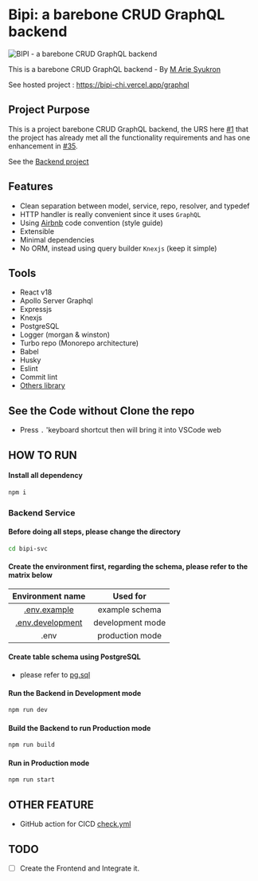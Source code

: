 # Bipi: a barebone CRUD GraphQL backend

![BIPI - a barebone CRUD GraphQL backend](https://user-images.githubusercontent.com/36725290/194747168-babfcfc1-2e29-461a-b66c-a4c95ba70b7e.png)


<div align="left">
  <p>
  This is a barebone CRUD GraphQL backend - By <a href="https://www.linkedin.com/in/ariesyukron/">M Arie Syukron</a>
  </p>
  <p>
  See hosted project : <a href="https://bipi-chi.vercel.app/graphql">https://bipi-chi.vercel.app/graphql</a>
  </p>
</div>


## Project Purpose

This is a project barebone CRUD GraphQL backend, the URS here [#1](https://github.com/syukronarie/bipi/issues/1) that the project has already met all the functionality requirements and has one enhancement in [#35](https://github.com/syukronarie/bipi/issues/33).

See the [Backend project](https://github.com/syukronarie/bipi/tree/master/bipi-svc) 

## Features

* Clean separation between model, service, repo, resolver, and typedef
* HTTP handler is really convenient since it uses `GraphQL`
* Using [Airbnb](https://github.com/airbnb/javascript) code convention (style guide)
* Extensible
* Minimal dependencies
* No ORM, instead using query builder `Knexjs` (keep it simple)

## Tools

- React v18
- Apollo Server Graphql
- Expressjs
- Knexjs
- PostgreSQL
- Logger (morgan & winston)
- Turbo repo (Monorepo architecture)
- Babel
- Husky
- Eslint
- Commit lint
- [Others library](https://github.com/syukronarie/bipi/blob/master/bipi-svc/package.json)

## See the Code without Clone the repo
- Press `.` 'keyboard shortcut then will bring it into VSCode web

## HOW TO RUN

#### Install all dependency
```bash
npm i
```

### Backend Service
#### Before doing all steps, please change the directory
```bash
cd bipi-svc
```

#### Create the environment first, regarding the schema, please refer to the matrix below

| Environment name                                                                             |Used for                  |
|:--------------------------------------------------------------------------------------------:|:------------------------:|
|[.env.example](https://github.com/syukronarie/bipi/blob/master/bipi-svc/.env.example)         |example schema            |
|[.env.development](https://github.com/syukronarie/bipi/blob/master/bipi-svc/.env.development) |development mode          |
|.env                                                                                          |production mode           |

#### Create table schema using PostgreSQL
- please refer to [pg.sql](https://github.com/syukronarie/bipi/blob/master/bipi-svc/src/config/pg.sql)

#### Run the Backend in Development mode 
```bash
npm run dev
```

#### Build the Backend to run Production mode
```bash
npm run build
```

#### Run in Production mode 
```bash
npm run start
```

## OTHER FEATURE
- GitHub action for CICD [check.yml](./.github/workflows/check.yml)

## TODO
- [ ] Create the Frontend and Integrate it.
